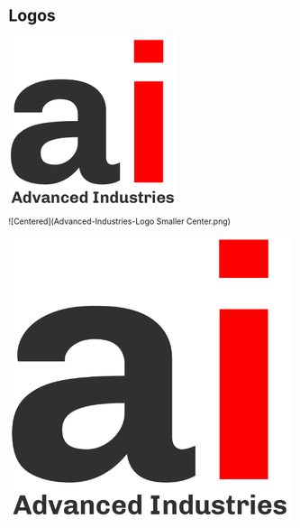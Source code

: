 # Logos

![Basic](Advanced-Industries-Logo-Medium.png)

![Centered](Advanced-Industries-Logo Smaller Center.png)

![No BG](Advanced-Industries-Logo-No-BG.png)